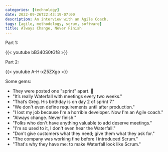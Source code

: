 ```yaml
---
categories: [technology]
date: 2022-09-26T22:43:19-07:00
description: An interview with an Agile Coach.
tags: [agile, methodology, scrum, software]
title: Always Change, Never Finish
---
```


Part 1:

<div class="video">{{< youtube bB340S0tGf8 >}}</div>

Part 2:

<div class="video">{{< youtube A-H-xZ5ZXgo >}}</div>

Some gems:

- They were posted one "sprint" apart. 🤣
- "It’s really Waterfall with meetings every two weeks."
- "That’s Greg. His birthday is on day 2 of sprint 7."
- "We don't even define requirements until after production."
- "I lost my job because I'm a horrible developer. Now I'm an Agile coach."
- "Always change. Never finish."
- "Folks who don't have anything valuable to add deserve meetings."
- "I'm so used to it, I don't even hear the Waterfall."
- "Don't give customers what they need; give them what they ask for."
- "The company was working fine before I introduced Scrum."
- "That's why they have me: to make Waterfall look like Scrum."
